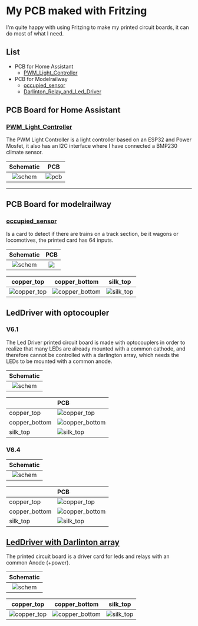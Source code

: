 # My PCB maked with Fritzing

I'm quite happy with using Fritzing to make my printed circuit boards, it can do most of what I need.

## List

* PCB for Home Assistant
  * [PWM_Light_Controller](./PWM_Light_Controller/PWM_Light_Controler_v1_3/PWM_Light_Controler_v1_3.fzz)
* PCB for Modelrailway
  * [occupied_sensor](./occupied_sensor/)
  * [Darlinton_Relay_and_Led_Driver](./Darlinton_Relay_and_Led_Driver/)

## PCB Board for Home Assistant

### [PWM_Light_Controller](./PWM_Light_Controller/PWM_Light_Controler_v1_3/PWM_Light_Controler_v1_3.fzz)

The PWM Light Controller is a light controller based on an ESP32 and Power Mosfet, it also has an I2C interface where I have connected a BMP230 climate sensor.

|Schematic|PCB|
|:---:|:---:|
|![schem](./PWM_Light_Controller/PWM_Light_Controler_v1_3/PWM_Light_Controler_v1_3_schem.png)|![pcb](./PWM_Light_Controller/PWM_Light_Controler_v1_3/PWM_Light_Controler_v1_3_pcb.png)||

<hr>

## PCB Board for modelrailway

### [occupied_sensor](./occupied_sensor/) 

Is a card to detect if there are trains on a track section, be it wagons or locomotives, the printed card has 64 inputs.

|Schematic|PCB|
|:---:|:---:|
|![schem](./occupied_sensor/v1/occupied_sensor_schem.png)|![](./occupied_sensor/v1/png/occupied_sensor_pcb.png)||

|copper_top|copper_bottom|silk_top|
|:---:|:---:|:---:|
|![copper_top](./occupied_sensor/v1/svg/occupied_sensor_etch_copper_top.svg)|![copper_bottom](./occupied_sensor/v1/svg/occupied_sensor_etch_copper_bottom.svg)|![silk_top](./occupied_sensor/v1/svg/occupied_sensor_etch_silk_top.svg)|

## LedDriver with optocoupler

### V6.1

The Led Driver printed circuit board is made with optocouplers in order to realize that many LEDs are already mounted with a common cathode, and therefore cannot be controlled with a darlington array, which needs the LEDs to be mounted with a common anode.

|Schematic|
|:---:|
|![schem](./LedDriver/v6.1/png/Skærmbillede%20fra%202023-11-05%2021-52-42.png)|

||PCB|
|:---|:---|
|copper_top|![copper_top](./LedDriver/v6.1/svg/PCB-LedDriver-V6.1_etch_copper_top.svg)|
|copper_bottom|![copper_bottom](./LedDriver/v6.1/svg/PCB-LedDriver-V6.1_etch_copper_bottom.svg)|
|silk_top|![silk_top](./LedDriver/v6.1/svg/PCB-LedDriver-V6.1_etch_silk_top.svg)|

### V6.4

|Schematic|
|:---:|
|![schem](./LedDriver/v6.4/png/PCB-LedDriver-V6.4_schem.png)|

||PCB|
|:---|:---|
|copper_top|![copper_top](./LedDriver/v6.4/svg/PCB-LedDriver-V6.4_etch_copper_top.svg)|
|copper_bottom|![copper_bottom](./LedDriver/v6.4/svg/PCB-LedDriver-V6.4_etch_copper_bottom.svg)|
|silk_top|![silk_top](./LedDriver/v6.4/svg/PCB-LedDriver-V6.4_etch_silk_top.svg)|

## [LedDriver with Darlinton array](./Darlinton_Relay_and_Led_Driver/)

The printed circuit board is a driver card for leds and relays with an common Anode (+power).

|Schematic|
|:---:|
|![schem](./Darlinton_Relay_and_Led_Driver/png/PCF8574_ULN2803_schem.png)|

|copper_top|copper_bottom|silk_top|
|:---:|:---:|:---:|
|![copper_top](./Darlinton_Relay_and_Led_Driver/svg/PCF8574_ULN2803_etch_copper_top.svg)|![copper_bottom](./Darlinton_Relay_and_Led_Driver/svg/PCF8574_ULN2803_etch_copper_bottom.svg)|![silk_top](./Darlinton_Relay_and_Led_Driver/svg/PCF8574_ULN2803_etch_silk_top.svg)|
